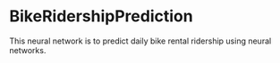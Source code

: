 # BikeRidershipPrediction
This neural network is to predict daily bike rental ridership using neural networks.
